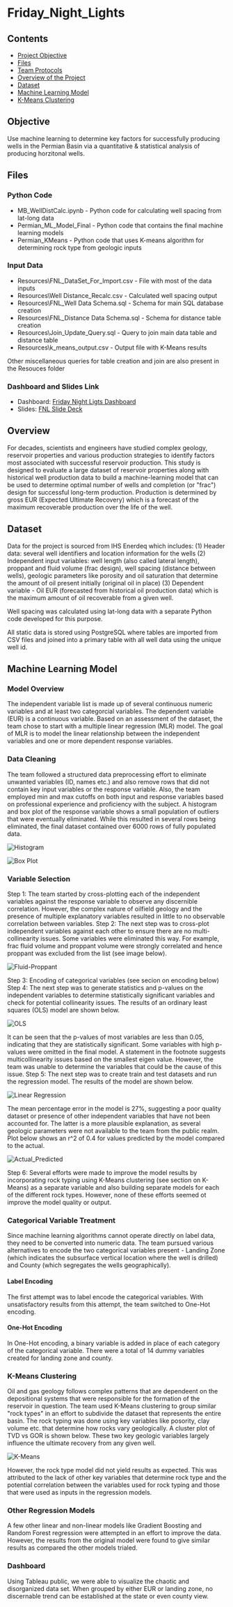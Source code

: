 # Friday_Night_Lights

## Contents
- [Project Objective](#objective)
- [Files](#files)
- [Team Protocols](#team-communication-protocols)
- [Overview of the Project](#overview)
- [Dataset](#dataset)
- [Machine Learning Model](#machine-learning-model)
- [K-Means Clustering](#k-means)

## Objective
Use machine learning to determine key factors for successfully producing wells in the Permian Basin via a quantitative & statistical analysis of producing horzitonal wells.

## Files
### Python Code
- MB_WellDistCalc.ipynb - Python code for calculating well spacing from lat-long data
- Permian_ML_Model_Final - Python code that contains the final machine learning models
- Permian_KMeans - Python code that uses K-means algorithm for determining rock type from geologic inputs

### Input Data
- Resources\FNL_DataSet_For_Import.csv - File with most of the data inputs
- Resources\Well Distance_Recalc.csv - Calculated well spacing output
- Resources\FNL_Well Data Schema.sql - Schema for main SQL database creation
- Resources\FNL_Distance Data Schema.sql - Schema for distance table creation
- Resources\Join_Update_Query.sql - Query to join main data table and distance table
- Resources\k_means_output.csv - Output file with K-Means results

Other miscellaneous queries for table creation and join are also present in the Resouces folder

### Dashboard and Slides Link
- Dashboard: [Friday Night Ligts Dashboard](https://public.tableau.com/app/profile/david.mcadoo/viz/Group9FridayNightLightsDashboard/Dashboard2?publish=yes)
- Slides: [FNL Slide Deck](https://docs.google.com/presentation/d/1jJQ8uUfvLbrSyeU119UbeOl3c2PDQfh82_HQJHRISkI/edit#slide=id.gf2f1268256_3_112)

## Overview

For decades, scientists and engineers have studied complex geology, reservoir properties and various production strategies to identify factors most associated with successful reservoir production.  This study is designed to evaluate a large dataset of reservoir properties along with historical well production data to build a machine-learning model that can be used to determine optimal number of wells and completion (or "frac") design for successful long-term production. Production is determined by gross EUR (Expected Ultimate Recovery) which is a forecast of the maximum recoverable production over the life of the well. 
 
## Dataset

Data for the project is sourced from IHS Enerdeq which includes:
(1) Header data: several well identifiers and location information for the wells
(2) Independent input variables: well length (also called lateral length), proppant and fluid volume (frac design), well spacing (distance between wells), geologic parameters like porosity and oil saturation that determine the amount of oil present initially (original oil in place)
(3) Dependent variable - Oil EUR (forecasted from historical oil production data) which is the maximum amount of oil recoverable from a given well.

Well spacing was calculated using lat-long data with a separate Python code developed for this purpose.

All static data is stored using PostgreSQL where tables are imported from CSV files and joined into a primary table with all well data using the unique well id.


## Machine Learning Model
### Model Overview
The independent variable list is made up of several continuous numeric variables and at least two categorcial variables. The dependent variable (EUR) is a continuous variable. Based on an assessment of the dataset, the team chose to start with a multiple linear regression (MLR) model. The goal of MLR is to model the linear relationship between the independent variables and one or more dependent response variables. 

### Data Cleaning
The team followed a structured data preprocessing effort to eliminate unwanted variables (ID, names etc.) and also remove rows that did not contain key input variables or the response variable. Also, the team employed min and max cutoffs on both input and response variables based on professional experience and proficiency with the subject. A histogram and box plot of the response variable shows a small population of outliers that were eventually eliminated. While this resulted in several rows being eliminated, the final dataset contained over 6000 rows of fully populated data. 

![Histogram](Resources/Model_Output_Images/OilRF_Histogram.png)

![Box Plot](Resources/Model_Output_Images/OilRF_BoxPlot.png)


### Variable Selection
Step 1: The team started by cross-plotting each of the independent variables against the response variable to observe any discernible correlation. However, the complex nature of oilfield geology and the presence of multiple explanatory variables resulted in little to no observable correlation between variables.
Step 2: The next step was to cross-plot independent variables against each other to ensure there are no multi-collinearity issues. Some variables were eliminated this way. For example, frac fluid volume and proppant volume were strongly correlated and hence proppant was excluded from the list (see image below).

![Fluid-Proppant](Resources/Model_Output_Images/Fluid_vs_Proppant.png)


Step 3: Encoding of categorical variables (see secion on encoding below)
Step 4: The next step was to generate statistics and p-values on the independent variables to determine statistically significant variables and check for potential collinearity issues. The results of an ordinary least squares (OLS) model are shown below.

![OLS](Resources/Model_Output_Images/OLS_Regression_Results.png)

It can be seen that the p-values of most variables are less than 0.05, indicating that they are statistically significant. Some variables with high p-values were omitted in the final model. A statement in the footnote suggests multicollinearity issues based on the smallest eigen value. However, the  team was unable to determine the variables that could be the cause of this issue.
Step 5: The next step was to create train and test datasets and run the regression model. The results  of the model are shown below.

![Linear Regression](Resources/Model_Output_Images/Lin_Reg_Results.png)

The mean percentage error in the model is 27%, suggesting a poor quality dataset or presence of other independent variables that have not been accounted for. The latter is a more plausible explanation, as several geologic parameters were not available to the team from the public realm. Plot below shows an r^2 of 0.4 for values predicted by the model compared to the actual.

![Actual_Predicted](Resources/Model_Output_Images/Actual_vs_Predicted.png)

Step 6: Several efforts were made to improve the model results by incorporating rock typing using K-Means clustering (see section on K-Means) as a separate variable and also building separate models for each of the different rock types. However, none of these efforts seemed ot improve the model quality or output.

### Categorical Variable Treatment
Since machine learning algorithms cannot operate directly on label data, they need to be converted into numeric data. The team pursued various alternatives to encode the two categorical variables present - Landing Zone (which indicates the subsurface vertical location where the well is drilled) and County (which segregates the wells geographically). 

#### Label Encoding
The first attempt was to label encode the categorical variables. With unsatisfactory results from this attempt, the team switched to One-Hot encoding.

#### One-Hot Encoding
In One-Hot encoding, a binary variable is added in place of each category of the categorical variable. There were a total of 14 dummy variables created for landing zone and county.

### K-Means Clustering
Oil and gas geology follows complex patterns that are dependeent on the depositional systems that were responsible for the formation of the reservoir in question. The team used K-Means clustering to group similar "rock types" in an effort to subdivide the dataset that represents the entire basin. The rock typing was done using key variables like posority, clay volume etc. that determine how rocks vary geologically. A cluster plot of TVD vs GOR is shown below. These two key geologic variables largely influence the ultimate recovery from any given well. 

![K-Means](Resources/Model_Output_Images/K_Means_Clusters.png)

However, the rock type model did not yield results as expected. This was attributed to the lack of other key variables that determine rock type and the potential correlation between the variables used for rock typing and those that were used as inputs in the regression models.

### Other Regression Models
A few other linear and non-linear models like Gradient Boosting and Random Forest regression were attempted in an effort to improve the data. However, the results from the original model were found to give similar results as compared the other models trialed.

### Dashboard
Using Tableau public, we were able to visualize the chaotic and disorganized data set. When grouped by either EUR or landing zone, no discernable trend can be established at the state or even county view. 
